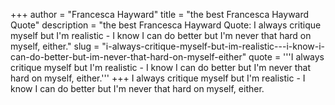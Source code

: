 +++
author = "Francesca Hayward"
title = "the best Francesca Hayward Quote"
description = "the best Francesca Hayward Quote: I always critique myself but I'm realistic - I know I can do better but I'm never that hard on myself, either."
slug = "i-always-critique-myself-but-im-realistic---i-know-i-can-do-better-but-im-never-that-hard-on-myself-either"
quote = '''I always critique myself but I'm realistic - I know I can do better but I'm never that hard on myself, either.'''
+++
I always critique myself but I'm realistic - I know I can do better but I'm never that hard on myself, either.
